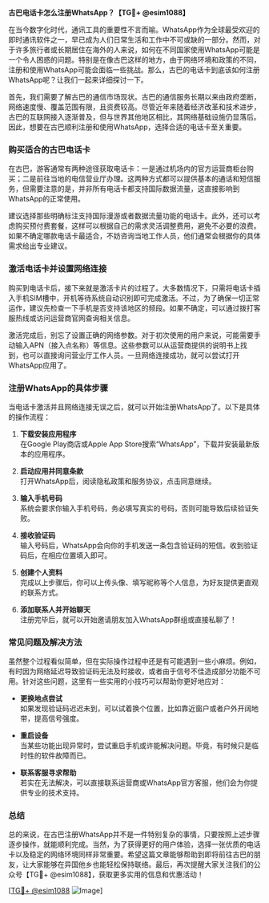 **古巴电话卡怎么注册WhatsApp？【TG💪+ @esim1088】**

在当今数字化时代，通讯工具的重要性不言而喻。WhatsApp作为全球最受欢迎的即时通讯软件之一，早已成为人们日常生活和工作中不可或缺的一部分。然而，对于许多旅行者或长期居住在海外的人来说，如何在不同国家使用WhatsApp可能是一个令人困惑的问题。特别是在像古巴这样的地方，由于网络环境和政策的不同，注册和使用WhatsApp可能会面临一些挑战。那么，古巴的电话卡到底该如何注册WhatsApp呢？让我们一起来详细探讨一下。

首先，我们需要了解古巴的通信市场现状。古巴的通信服务长期以来由政府垄断，网络速度慢、覆盖范围有限，且资费较高。尽管近年来随着经济改革和技术进步，古巴的互联网接入逐渐普及，但与世界其他地区相比，其网络基础设施仍显落后。因此，想要在古巴顺利注册和使用WhatsApp，选择合适的电话卡至关重要。

### **购买适合的古巴电话卡**

在古巴，游客通常有两种途径获取电话卡：一是通过机场内的官方运营商柜台购买；二是前往当地的电信营业厅办理。这两种方式都可以提供基本的通话和短信服务，但需要注意的是，并非所有电话卡都支持国际数据流量，这直接影响到WhatsApp的正常使用。

建议选择那些明确标注支持国际漫游或者数据流量功能的电话卡。此外，还可以考虑购买预付费套餐，这样可以根据自己的需求灵活调整费用，避免不必要的浪费。如果不确定哪款电话卡最适合，不妨咨询当地工作人员，他们通常会根据你的具体需求给出专业建议。

### **激活电话卡并设置网络连接**

购买到电话卡后，接下来就是激活卡片的过程了。大多数情况下，只需将电话卡插入手机SIM槽中，开机等待系统自动识别即可完成激活。不过，为了确保一切正常运作，建议先检查一下手机是否支持该地区的频段。如果不确定，可以通过拨打客服热线或访问运营商官网查询相关信息。

激活完成后，别忘了设置正确的网络参数。对于初次使用的用户来说，可能需要手动输入APN（接入点名称）等信息。这些参数可以从运营商提供的说明书上找到，也可以直接询问营业厅工作人员。一旦网络连接成功，就可以尝试打开WhatsApp应用了。

### **注册WhatsApp的具体步骤**

当电话卡激活并且网络连接无误之后，就可以开始注册WhatsApp了。以下是具体的操作流程：

1. **下载安装应用程序**  
   在Google Play商店或Apple App Store搜索“WhatsApp”，下载并安装最新版本的应用程序。

2. **启动应用并同意条款**  
   打开WhatsApp后，阅读隐私政策和服务协议，点击同意继续。

3. **输入手机号码**  
   系统会要求你输入手机号码，务必填写真实的号码，否则可能导致后续验证失败。

4. **接收验证码**  
   输入号码后，WhatsApp会向你的手机发送一条包含验证码的短信。收到验证码后，在相应位置填入即可。

5. **创建个人资料**  
   完成以上步骤后，你可以上传头像、填写昵称等个人信息，为好友提供更直观的联系方式。

6. **添加联系人并开始聊天**  
   注册完毕后，就可以开始邀请朋友加入WhatsApp群组或直接私聊了！

### **常见问题及解决方法**

虽然整个过程看似简单，但在实际操作过程中还是有可能遇到一些小麻烦。例如，有时因为网络延迟导致验证码无法及时接收，或者由于信号不佳造成部分功能不可用。针对这些问题，这里有一些实用的小技巧可以帮助你更好地应对：

- **更换地点尝试**  
  如果发现验证码迟迟未到，可以试着换个位置，比如靠近窗户或者户外开阔地带，提高信号强度。
  
- **重启设备**  
  当某些功能出现异常时，尝试重启手机或许能解决问题。毕竟，有时候只是临时性的软件故障而已。

- **联系客服寻求帮助**  
  若实在无法解决，可以直接联系运营商或WhatsApp官方客服，他们会为你提供专业的技术支持。

### **总结**

总的来说，在古巴注册WhatsApp并不是一件特别复杂的事情，只要按照上述步骤逐步操作，就能顺利完成。当然，为了获得更好的用户体验，选择一张优质的电话卡以及稳定的网络环境同样非常重要。希望这篇文章能够帮助到即将前往古巴的朋友，让大家能够在异国他乡也能轻松保持联络。最后，再次提醒大家关注我们的公众号【TG💪+ @esim1088】，获取更多实用的信息和优惠活动！  

[[TG💪+ @esim1088](https://t.me/s/esim1088) ![Image](https://i.postimg.cc/4NQfJmqS/Snipaste-2025-05-13-00-14-12.png)]